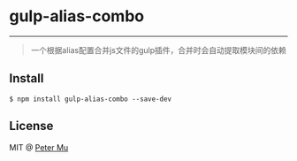 # gulp-alias-combo

***
> 一个根据alias配置合并js文件的gulp插件，合并时会自动提取模块间的依赖

## Install

```
$ npm install gulp-alias-combo --save-dev
```

## License

MIT @ [Peter Mu](https://github.com/PeterMu)